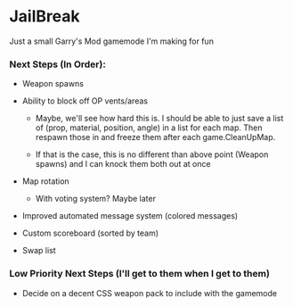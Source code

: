# JailBreak

Just a small Garry's Mod gamemode I'm making for fun

### Next Steps (In Order):

- Weapon spawns

- Ability to block off OP vents/areas

  - Maybe, we'll see how hard this is. I should be able to just save a list of (prop, material, position, angle) in a list for each map. Then respawn those in and freeze them after each game.CleanUpMap.

  - If that is the case, this is no different than above point (Weapon spawns) and I can knock them both out at once

- Map rotation

  - With voting system? Maybe later

- Improved automated message system (colored messages)

- Custom scoreboard (sorted by team)

- Swap list

### Low Priority Next Steps (I'll get to them when I get to them)

- Decide on a decent CSS weapon pack to include with the gamemode
